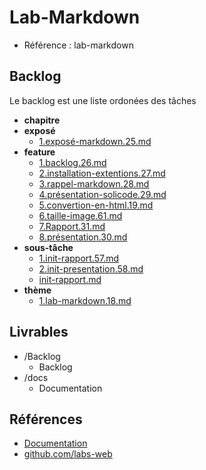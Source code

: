 # Lab-Markdown 

- Référence :  lab-markdown 

 

## Backlog 

Le backlog est une liste ordonées des tâches 

- **chapitre** 
- **exposé** 
  - [1.exposé-markdown.25.md](./Backlog/exposé/1.exposé-markdown.25.md) 
- **feature** 
  - [1.backlog.26.md](./Backlog/feature/1.backlog.26.md) 
  - [2.installation-extentions.27.md](./Backlog/feature/2.installation-extentions.27.md) 
  - [3.rappel-markdown.28.md](./Backlog/feature/3.rappel-markdown.28.md) 
  - [4.présentation-solicode.29.md](./Backlog/feature/4.présentation-solicode.29.md) 
  - [5.convertion-en-html.19.md](./Backlog/feature/5.convertion-en-html.19.md) 
  - [6.taille-image.61.md](./Backlog/feature/6.taille-image.61.md) 
  - [7.Rapport.31.md](./Backlog/feature/7.Rapport.31.md) 
  - [8.présentation.30.md](./Backlog/feature/8.présentation.30.md) 
- **sous-tâche** 
  - [1.init-rapport.57.md](./Backlog/sous-tâche/1.init-rapport.57.md) 
  - [2.init-presentation.58.md](./Backlog/sous-tâche/2.init-presentation.58.md) 
  - [init-rapport.md](./Backlog/sous-tâche/init-rapport.md) 
- **thème** 
  - [1.lab-markdown.18.md](./Backlog/thème/1.lab-markdown.18.md) 
## Livrables 

 

- /Backlog 
  - Backlog 
- /docs 
  - Documentation 
## Références 

 

- [Documentation](https://labs-web.github.io/lab-markdown/) 
- [github.com/labs-web](https://labs-web.github.io/lab-markdown/rapport.html) 

